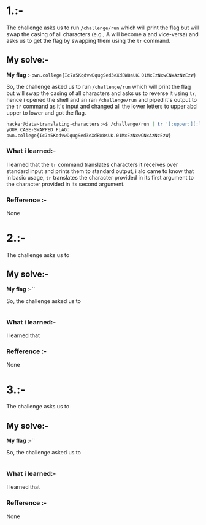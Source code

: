 # **1.<ins></ins>**:-
   The challenge asks us to run `/challenge/run` which will print the flag but will swap the casing of all characters (e.g., A will become a and vice-versa) and asks us to get the flag by swapping them using the `tr` command.
## My solve:-
   **My flag** :-`pwn.college{Ic7a5KqdvwDqugSed3eXdBW8sUK.01MxEzNxwCNxAzNzEzW}`

   So, the challenge asked us to run `/challenge/run` which will print the flag but will swap the casing of all characters and asks us to reverse it using `tr`, hence i opened the shell and an ran `/challenge/run` and piped it's output to the `tr` command as it's input and changed all the lower letters to upper abd upper to lower and got the flag. 
   ```bash
   hacker@data~translating-characters:~$ /challenge/run | tr '[:upper:][:lower:]' '[:lower:][:upper:]'
   yOUR CASE-SWAPPED FLAG:
   pwn.college{Ic7a5KqdvwDqugSed3eXdBW8sUK.01MxEzNxwCNxAzNzEzW}
   ```

### What i learned:-
   I learned that the `tr` command translates characters it receives over standard input and prints them to standard output, i alo came to know that in basic usage, `tr` translates the character provided in its first argument to the character provided in its second argument.

### Refference :-
   None


# **2.<ins></ins>**:-
   The challenge asks us to 
## My solve:-
   **My flag** :-``

   So, the challenge asked us to
   ```bash
  
   ```

### What i learned:-
   I learned that 

### Refference :-
   None


# **3.<ins></ins>**:-
   The challenge asks us to 
## My solve:-
   **My flag** :-``

   So, the challenge asked us to
   ```bash
  
   ```

### What i learned:-
   I learned that 

### Refference :-
   None
